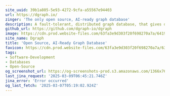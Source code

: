 ```yaml
---
site_uuid: 39b1a805-5e93-4272-9cfa-a55567e94403
url: https://dgraph.io/
zinger: 'The only open source, AI-ready graph database'
description: A fault-tolerant, distributed graph database, that gives developers the tools to rapidly build applications that scale
github_url: https://github.com/dgraph-io/dgraph
image: https://cdn.prod.website-files.com/63fa3e9d303f20f698270a7a/6419f91b6297a72e0ea955c5_Open%20Graph.webp
site_name: Dgraph
title: 'Open Source, AI-Ready Graph Database'
favicon: https://cdn.prod.website-files.com/63fa3e9d303f20f698270a7a/63ff53715c070ec57e1adfeb_Size%3D32x32%20(2).svg
tags:
- Software-Development
- Databases
- Open-Source
og_screenshot_url: https://og-screenshots-prod.s3.amazonaws.com/1366x768/80/false/6d8d6a3b0353ff875182499ac636a8b4646bdde8e0c9897a45d113387dc327c7.jpeg
last_jina_request: '2025-03-09T06:45:21.746Z'
jina_error: 'Error occurred'
og_last_fetch: '2025-03-07T05:19:02.924Z'
---
```


